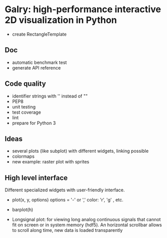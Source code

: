 Galry: high-performance interactive 2D visualization in Python
==============================================================

  * create RectangleTemplate


Doc
---
  * automatic benchmark test
  * generate API reference

Code quality
------------
  * identifier strings with '' instead of ""
  * PEP8
  * unit testing
  * test coverage
  * lint
  * prepare for Python 3

Ideas
-----
  * several plots (like subplot) with different widgets, linking possible
  * colormaps
  * new example: raster plot with sprites
  
High level interface
--------------------

Different specialized widgets with user-friendly interface.

  * plot(x, y, options)
    options = '-' or ','
    color: 'r', 'g' , etc.
    
  * barplot(h)

  * Longsignal plot: for viewing long analog continuous signals that 
    cannot fit on screen or in system memory (hdf5). An horizontal scrollbar
    allows to scroll along time, new data is loaded transparently
